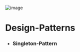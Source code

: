 ![image](https://github.com/user-attachments/assets/62b641d4-f724-4365-ab65-43cd34cd1f3a)
# Design-Patterns
-  ### Singleton-Pattern

